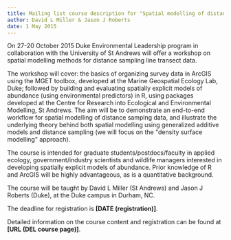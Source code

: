 ```yaml
---
title: Mailing list course description for "Spatial modelling of distance sampling data"
author: David L Miller & Jason J Roberts
date: 1 May 2015
---
```



On 27-20 October 2015 Duke Environmental Leadership program in collaboration with the University of St Andrews will offer a workshop on spatial modelling methods for distance sampling line transect data.

The workshop will cover: the basics of organizing survey data in ArcGIS using the MGET toolbox, developed at the Marine Geospatial Ecology Lab, Duke; followed by building and evaluating spatially explicit models of abundance (using environmental predictors) in R, using packages developed at the Centre for Research into Ecological and Environmental Modelling, St Andrews. The aim will be to demonstrate an end-to-end workflow for spatial modelling of distance samplng data, and illustrate the underlying theory behind both spatial modelling using generalized additive models and distance sampling (we will focus on the "density surface modelling" approach).

The course is intended for graduate students/postdocs/faculty in applied ecology, government/industry scientists and wildlife managers interested in developing spatially explicit models of abundance. Prior knowledge of R and ArcGIS will be highly advantageous, as is a quantitative background.

The course will be taught by David L Miller (St Andrews) and Jason J Roberts (Duke), at the Duke campus in Durham, NC.

The deadline for registration is **[DATE (registration)]**.

Detailed information on the course content and registration can be found at **[URL (DEL course page)]**.




